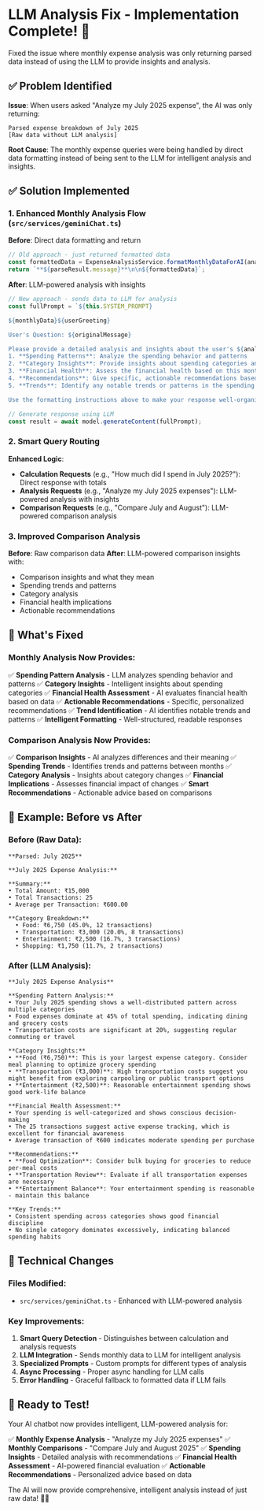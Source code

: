 # LLM Analysis Fix - Implementation Complete! 🎉

Fixed the issue where monthly expense analysis was only returning parsed data instead of using the LLM to provide insights and analysis.

## ✅ Problem Identified

**Issue**: When users asked "Analyze my July 2025 expense", the AI was only returning:
```
Parsed expense breakdown of July 2025
[Raw data without LLM analysis]
```

**Root Cause**: The monthly expense queries were being handled by direct data formatting instead of being sent to the LLM for intelligent analysis and insights.

## ✅ Solution Implemented

### 1. **Enhanced Monthly Analysis Flow** (`src/services/geminiChat.ts`)

**Before**: Direct data formatting and return
```typescript
// Old approach - just returned formatted data
const formattedData = ExpenseAnalysisService.formatMonthlyDataForAI(analysis);
return `**${parseResult.message}**\n\n${formattedData}`;
```

**After**: LLM-powered analysis with insights
```typescript
// New approach - sends data to LLM for analysis
const fullPrompt = `${this.SYSTEM_PROMPT}

${monthlyData}${userGreeting}

User's Question: ${originalMessage}

Please provide a detailed analysis and insights about the user's ${analysis.requestedMonth} ${analysis.requestedYear} expenses. Focus on:
1. **Spending Patterns**: Analyze the spending behavior and patterns
2. **Category Insights**: Provide insights about spending categories and their significance
3. **Financial Health**: Assess the financial health based on this month's data
4. **Recommendations**: Give specific, actionable recommendations based on the data
5. **Trends**: Identify any notable trends or patterns in the spending

Use the formatting instructions above to make your response well-organized with bold text, different bullet points, and clear structure.`;

// Generate response using LLM
const result = await model.generateContent(fullPrompt);
```

### 2. **Smart Query Routing**

**Enhanced Logic**:
- **Calculation Requests** (e.g., "How much did I spend in July 2025?"): Direct response with totals
- **Analysis Requests** (e.g., "Analyze my July 2025 expenses"): LLM-powered analysis with insights
- **Comparison Requests** (e.g., "Compare July and August"): LLM-powered comparison analysis

### 3. **Improved Comparison Analysis**

**Before**: Raw comparison data
**After**: LLM-powered comparison insights with:
- Comparison insights and what they mean
- Spending trends and patterns
- Category analysis
- Financial health implications
- Actionable recommendations

## 🎯 What's Fixed

### **Monthly Analysis Now Provides**:
✅ **Spending Pattern Analysis** - LLM analyzes spending behavior and patterns
✅ **Category Insights** - Intelligent insights about spending categories
✅ **Financial Health Assessment** - AI evaluates financial health based on data
✅ **Actionable Recommendations** - Specific, personalized recommendations
✅ **Trend Identification** - AI identifies notable trends and patterns
✅ **Intelligent Formatting** - Well-structured, readable responses

### **Comparison Analysis Now Provides**:
✅ **Comparison Insights** - AI analyzes differences and their meaning
✅ **Spending Trends** - Identifies trends and patterns between months
✅ **Category Analysis** - Insights about category changes
✅ **Financial Implications** - Assesses financial impact of changes
✅ **Smart Recommendations** - Actionable advice based on comparisons

## 🚀 Example: Before vs After

### **Before (Raw Data)**:
```
**Parsed: July 2025**

**July 2025 Expense Analysis:**

**Summary:**
• Total Amount: ₹15,000
• Total Transactions: 25
• Average per Transaction: ₹600.00

**Category Breakdown:**
  • Food: ₹6,750 (45.0%, 12 transactions)
  • Transportation: ₹3,000 (20.0%, 8 transactions)
  • Entertainment: ₹2,500 (16.7%, 3 transactions)
  • Shopping: ₹1,750 (11.7%, 2 transactions)
```

### **After (LLM Analysis)**:
```
**July 2025 Expense Analysis**

**Spending Pattern Analysis:**
• Your July 2025 spending shows a well-distributed pattern across multiple categories
• Food expenses dominate at 45% of total spending, indicating dining and grocery costs
• Transportation costs are significant at 20%, suggesting regular commuting or travel

**Category Insights:**
• **Food (₹6,750)**: This is your largest expense category. Consider meal planning to optimize grocery spending
• **Transportation (₹3,000)**: High transportation costs suggest you might benefit from exploring carpooling or public transport options
• **Entertainment (₹2,500)**: Reasonable entertainment spending shows good work-life balance

**Financial Health Assessment:**
• Your spending is well-categorized and shows conscious decision-making
• The 25 transactions suggest active expense tracking, which is excellent for financial awareness
• Average transaction of ₹600 indicates moderate spending per purchase

**Recommendations:**
• **Food Optimization**: Consider bulk buying for groceries to reduce per-meal costs
• **Transportation Review**: Evaluate if all transportation expenses are necessary
• **Entertainment Balance**: Your entertainment spending is reasonable - maintain this balance

**Key Trends:**
• Consistent spending across categories shows good financial discipline
• No single category dominates excessively, indicating balanced spending habits
```

## 🔧 Technical Changes

### **Files Modified**:
- `src/services/geminiChat.ts` - Enhanced with LLM-powered analysis

### **Key Improvements**:
1. **Smart Query Detection** - Distinguishes between calculation and analysis requests
2. **LLM Integration** - Sends monthly data to LLM for intelligent analysis
3. **Specialized Prompts** - Custom prompts for different types of analysis
4. **Async Processing** - Proper async handling for LLM calls
5. **Error Handling** - Graceful fallback to formatted data if LLM fails

## 🎉 Ready to Test!

Your AI chatbot now provides intelligent, LLM-powered analysis for:

✅ **Monthly Expense Analysis** - "Analyze my July 2025 expenses"
✅ **Monthly Comparisons** - "Compare July and August 2025"
✅ **Spending Insights** - Detailed analysis with recommendations
✅ **Financial Health Assessment** - AI-powered financial evaluation
✅ **Actionable Recommendations** - Personalized advice based on data

The AI will now provide comprehensive, intelligent analysis instead of just raw data! 🧠✨
